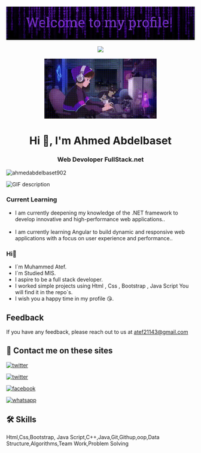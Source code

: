 <p align="center">
  <img src="header.jpg">
</p>
<p align="center">
   <img src="https://readme-typing-svg.demolab.com?font=Roboto+Slab&color=%237E3ACE&size=35&center=true&vCenter=true&width=450&duration=1500&pause=1000&lines=ASP+.Net;Software+Engineer" width="auto" height="35"/>
</p>
<p align="center">
  <img alt="Coding GIF" width="300" height="auto" src="coding.gif"/>
</p>

<h1 align="center">Hi 👋, I'm Ahmed Abdelbaset</h1>
<h3 align="center">Web Devoloper FullStack.net</h3>
<p align="left"> <img src="https://komarev.com/ghpvc/?username=ahmedabdelbaset902&label=Profile%20views&color=0e75b6&style=flat" alt="ahmedabdelbaset902" /> </p>
<picture>
  <source media="(prefers-color-scheme: dark)" srcset="./Skills_Animation_Dark.gif">
  <source media="(prefers-color-scheme: light)" srcset="./Skills_Animation_White.gif">
  <img align="left" alt="GIF description" src="./Skills_Animation_White.gif">
</picture>
<br />
<h3 align="left">Current Learning</h3>
<ul align="left">
  <li> I am currently deepening my knowledge of the .NET framework to develop innovative and high-performance web applications..</li>
  <br>
  <li> I am currently learning Angular to build dynamic and responsive web applications with a focus on user experience and performance..</li>
</ul>

### Hi👋
- I`m Muhammed Atef.
- I`m Studied MIS.
- I aspire to be a full stack developer.
- I worked simple projects using Html , Css , Bootstrap , Java Script You will find it in the repo`s.
- I wish you a happy time in my profile 😘.
## Feedback

If you have any feedback, please reach out to us at atef21143@gmail.com
## 🔗 Contact me on these sites
[![twitter](https://img.shields.io/badge/MohamedAtef-1DA1F2?style=for-the-badge&logo=twitter&logoColor=white)](https://linkedin.com/)

[![twitter](https://img.shields.io/badge/MohamedAtef-1DA1F2?style=for-the-badge&logo=twitter&logoColor=white)](https://twitter.com/)

[![facebook](https://img.shields.io/badge/MohamedAtef-1DA1F2?style=for-the-badge&logo=facebook&logoColor=white)](https://facebook.com/)

[![whatsapp](https://img.shields.io/badge/MohamedAtef-1DA1F2?style=for-the-badge&logo=whatsapp&logoColor=white)](https://whatsapp.com/)

## 🛠 Skills
Html,Css,Bootstrap, Java Script,C++,Java,Git,Githup,oop,Data Structure,Algorithms,Team Work,Problem Solving
<!--
**Muhammed3tef/Muhammed3tef** is a ✨ _special_ ✨ repository because its `README.md` (this file) appears on your GitHub profile.

Here are some ideas to get you started:

- 🔭 I’m currently working on ...
     my own projects
- 👯 I’m looking to collaborate on ...
- 🤔 I’m looking for help with ...
- 💬 Ask me about ...
- 📫 How to reach me: ...
- 😄 Pronouns: ...
- ⚡ Fun fact: ...
-->
